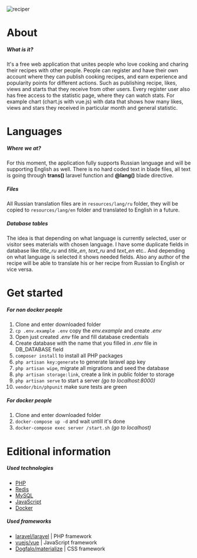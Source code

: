 ![reciper](https://github.com/SerhiiCho/reciper/blob/master/storage/app/public/other/wallpaper.jpg?raw=true)

# About

##### What is it?

It's a free web application that unites people who love cooking and charing their recipes with other people. People can register and have their own account where they can publish cooking recipes, and earn experience and popularity points for different actions. Such as publishing recipe, likes, views and starts that they receive from other users. Every register user also has free access to the statistic page, where they can watch stats. For example chart (chart.js with vue.js) with data that shows how many likes, views and stars they received in particular month and general statistic.

# Languages

##### Where we at?

For this moment, the application fully supports Russian language and will be supporting English as well. There is no hard coded text in blade files, all text is going through **trans()** laravel function and **@lang()** blade directive. 

##### Files

All Russian translation files are in `resources/lang/ru` folder, they will be copied to `resources/lang/en` folder and translated to English in a future.

##### Database tables

The idea is that depending on what language is currently selected, user or visitor sees materials with chosen language. I have some duplicate fields in database like *title_ru* and *title_en*, *text_ru* and *text_en* etc.. And depending on what language is selected it shows needed fields. Also any author of the recipe will be able to translate his or her recipe from Russian to English or vice versa.

# Get started

##### For non docker people

1. Clone and enter downloaded folder
2. `cp .env.example .env` copy the *env.example* and create *.env*
3. Open just created *.env* file and fill database credentials
4. Create database with the name that you filled in *.env* file in DB_DATABASE field
5. `composer install` to install all PHP packages
6. `php artisan key:generate` to generate laravel app key
7. `php artisan wipe`, migrate all migrations and seed the database
8. `php artisan storage:link`, create a link in public folder to storage
9. `php artisan serve` to start a server *(go to localhost:8000)*
10. `vendor/bin/phpunit` make sure tests are green

##### For docker people

1. Clone and enter downloaded folder
2. `docker-compose up -d` and wait untill it's done
3. `docker-compose exec server /start.sh` *(go to localhost)*

# Editional information

##### Used technologies

* [PHP](http://php.net/)
* [Redis](https://redis.io/)
* [MySQL](https://www.mysql.com/)
* [JavaScript](https://www.javascript.com/)
* [Docker](https://www.docker.com/)

##### Used frameworks

* [laravel/laravel](https://github.com/laravel/laravel) | PHP framework
* [vuejs/vue](https://github.com/vuejs/vue) | JavaScript framework
* [Dogfalo/materialize](https://materializecss.com) | CSS framework